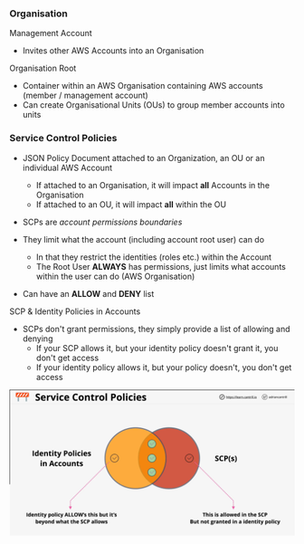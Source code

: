 ### Organisation

Management Account

* Invites other AWS Accounts into an Organisation

Organisation Root

* Container within an AWS Organisation containing AWS accounts (member / management account)
* Can create Organisational Units (OUs) to group member accounts into units

### Service Control Policies

* JSON Policy Document attached to an Organization, an OU or an individual AWS Account
  * If attached to an Organisation, it will impact **all** Accounts in the Organisation
  * If attached to an OU, it will impact **all** within the OU

* SCPs are *account permissions boundaries*
* They limit what the account (including account root user) can do
  * In that they restrict the identities (roles etc.) within the Account
  * The Root User **ALWAYS** has permissions, just limits what accounts within the user can do (AWS Organisation)
* Can have an **ALLOW** and **DENY** list


SCP & Identity Policies in Accounts

* SCPs don't grant permissions, they simply provide a list of allowing and denying
  * If your SCP allows it, but your identity policy doesn't grant it, you don't get access
  * If your identity policy allows it, but your policy doesn't, you don't get access

<img src="./images/scp.jpg"/>
